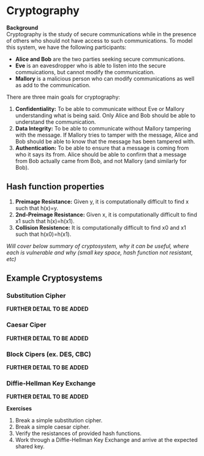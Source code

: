 # Cryptography

__Background__ <br/>
Cryptography is the study of secure communications while in the presence of others who should not have access to such communications. To model this system, we have the following participants:

<ul>
	<li><b>Alice and Bob</b> are the two parties seeking secure communications.</li>
	<li><b>Eve</b> is an eavesdropper who is able to listen into the secure commuications, but cannot modify the communication.</li>
	<li><b>Mallory</b> is a malicious person who can modify communications as well as add to the communication.</li>
</ul>

There are three main goals for cryptography:
<ol>
	<li><b>Confidentiality:</b> To be able to communicate without Eve or Mallory understanding what is being said. Only Alice and Bob should be able to understand the communication.</li>
	<li><b>Data Integrity:</b> To be able to communicate without Mallory tampering with the message. If Mallory tries to tamper with the message, Alice and Bob should be able to know that the message has been tampered with.</li>
	<li><b>Authentication:</b> To be able to ensure that a message is coming from who it says its from. Alice should be able to confirm that a message from Bob actually came from Bob, and not Mallory (and similarly for Bob).</li>
</ol>

<h2>Hash function properties</h2>

<ol>
	<li><b>Preimage Resistance:</b> Given y, it is computationally difficult to find x such that h(x)=y.</li>
	<li><b>2nd-Preimage Resistance:</b> Given x, it is computationally difficult to find x1 such that h(x)=h(x1).</li>
	<li><b>Collision Resistence:</b> It is computationally difficult to find x0 and x1 such that h(x0)=h(x1).</li>
</ol>


<i>Will cover below summary of cryptosystem, why it can be useful, where each is vulnerable and why (small key space, hash function not resistant, etc)</i>

<h2>Example Cryptosystems</h2>

<h3>Substitution Cipher</h3>
	<b>FURTHER DETAIL TO BE ADDED</b>
<h3>Caesar Ciper</h3>
	<b>FURTHER DETAIL TO BE ADDED</b>
<h3>Block Cipers (ex. DES, CBC)</h3>
	<b>FURTHER DETAIL TO BE ADDED</b>
<h3>Diffie-Hellman Key Exchange</h3>
	<b>FURTHER DETAIL TO BE ADDED</b>


__Exercises__

<ol>
	<li>Break a simple substitution cipher.</li>
	<li>Break a simple caesar cipher.</li>
	<li>Verify the resistances of provided hash functions.</li>
	<li>Work through a Diffie-Hellman Key Exchange and arrive at the expected shared key.</li>
</ol>




